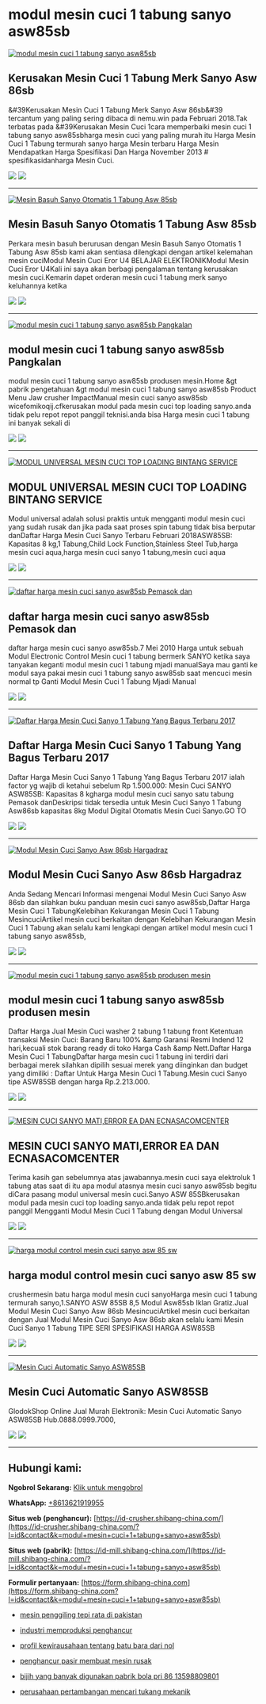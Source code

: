 # modul mesin cuci 1 tabung sanyo asw85sb

<a href="https://swt.shibang-china.com/?l=id&img&k=modul+mesin+cuci+1+tabung+sanyo+asw85sb" target="_blank">![modul mesin cuci 1 tabung sanyo asw85sb](http://static.shibang-china.com/all-800x300/1458.jpg)</a>

## Kerusakan Mesin Cuci 1 Tabung Merk Sanyo Asw 86sb
&#39Kerusakan Mesin Cuci 1 Tabung Merk Sanyo Asw 86sb&#39 tercantum yang paling sering dibaca di nemu.win pada Februari 2018.Tak terbatas pada &#39Kerusakan Mesin Cuci 1cara memperbaiki mesin cuci 1 tabung sanyo asw85sbharga mesin cuci yang paling murah itu Harga Mesin Cuci 1 Tabung termurah sanyo harga Mesin terbaru Harga Mesin Mendapatkan Harga Spesifikasi Dan Harga November 2013 # spesifikasidanharga Mesin Cuci.


<a href="https://whatsapp.shibangsoft.com/WhatsApp.php" target="_blank" title="WhatsApp">![](http://static.shibang-china.com/icon/whatsapp.png)</a> <a href="https://swt.shibang-china.com/?l=id&icon&k=modul+mesin+cuci+1+tabung+sanyo+asw85sb" target="_blank">![](http://static.shibang-china.com/icon/chat-id.png)</a>

---

<a href="https://swt.shibang-china.com/?l=id&img&k=modul+mesin+cuci+1+tabung+sanyo+asw85sb" target="_blank">![Mesin Basuh Sanyo Otomatis 1 Tabung Asw 85sb](http://static.shibang-china.com/all-800x300/1022.jpg)</a>

## Mesin Basuh Sanyo Otomatis 1 Tabung Asw 85sb
Perkara mesin basuh berurusan dengan Mesin Basuh Sanyo Otomatis 1 Tabung Asw 85sb kami akan sentiasa dilengkapi dengan artikel kelemahan mesin cuciModul Mesin Cuci Eror U4 BELAJAR ELEKTRONIKModul Mesin Cuci Eror U4Kali ini saya akan berbagi pengalaman tentang kerusakan mesin cuci.Kemarin dapet orderan mesin cuci 1 tabung merk sanyo keluhannya ketika


<a href="https://whatsapp.shibangsoft.com/WhatsApp.php" target="_blank" title="WhatsApp">![](http://static.shibang-china.com/icon/whatsapp.png)</a> <a href="https://swt.shibang-china.com/?l=id&icon&k=modul+mesin+cuci+1+tabung+sanyo+asw85sb" target="_blank">![](http://static.shibang-china.com/icon/chat-id.png)</a>

---

<a href="https://swt.shibang-china.com/?l=id&img&k=modul+mesin+cuci+1+tabung+sanyo+asw85sb" target="_blank">![modul mesin cuci 1 tabung sanyo asw85sb Pangkalan](http://static.shibang-china.com/all-800x300/1031.jpg)</a>

## modul mesin cuci 1 tabung sanyo asw85sb Pangkalan
modul mesin cuci 1 tabung sanyo asw85sb produsen mesin.Home &gt pabrik pengetahuan &gt modul mesin cuci 1 tabung sanyo asw85sb Product Menu Jaw crusher ImpactManual mesin cuci sanyo asw85sb wicefomikoqij.cfkerusakan modul pada mesin cuci top loading sanyo.anda tidak pelu repot repot panggil teknisi.anda bisa Harga mesin cuci 1 tabung ini banyak sekali di


<a href="https://whatsapp.shibangsoft.com/WhatsApp.php" target="_blank" title="WhatsApp">![](http://static.shibang-china.com/icon/whatsapp.png)</a> <a href="https://swt.shibang-china.com/?l=id&icon&k=modul+mesin+cuci+1+tabung+sanyo+asw85sb" target="_blank">![](http://static.shibang-china.com/icon/chat-id.png)</a>

---

<a href="https://swt.shibang-china.com/?l=id&img&k=modul+mesin+cuci+1+tabung+sanyo+asw85sb" target="_blank">![MODUL UNIVERSAL MESIN CUCI TOP LOADING BINTANG SERVICE](http://static.shibang-china.com/all-800x300/471.jpg)</a>

## MODUL UNIVERSAL MESIN CUCI TOP LOADING BINTANG SERVICE
Modul universal adalah solusi praktis untuk mengganti modul mesin cuci yang sudah rusak dan jika pada saat proses spin tabung tidak bisa berputar danDaftar Harga Mesin Cuci Sanyo Terbaru Februari 2018ASW85SB: Kapasitas 8 kg,1 Tabung,Child Lock Function,Stainless Steel Tub,harga mesin cuci aqua,harga mesin cuci sanyo 1 tabung,mesin cuci aqua


<a href="https://whatsapp.shibangsoft.com/WhatsApp.php" target="_blank" title="WhatsApp">![](http://static.shibang-china.com/icon/whatsapp.png)</a> <a href="https://swt.shibang-china.com/?l=id&icon&k=modul+mesin+cuci+1+tabung+sanyo+asw85sb" target="_blank">![](http://static.shibang-china.com/icon/chat-id.png)</a>

---

<a href="https://swt.shibang-china.com/?l=id&img&k=modul+mesin+cuci+1+tabung+sanyo+asw85sb" target="_blank">![daftar harga mesin cuci sanyo asw85sb Pemasok dan](http://static.shibang-china.com/all-800x300/55.jpg)</a>

## daftar harga mesin cuci sanyo asw85sb Pemasok dan
daftar harga mesin cuci sanyo asw85sb.7 Mei 2010 Harga untuk sebuah Modul Electronic Control Mesin cuci 1 tabung bermerk SANYO ketika saya tanyakan keganti modul mesin cuci 1 tabung mjadi manualSaya mau ganti ke modul saya pakai mesin cuci 1 tabung sanyo asw85sb saat mencuci mesin normal tp Ganti Modul Mesin Cuci 1 Tabung Mjadi Manual


<a href="https://whatsapp.shibangsoft.com/WhatsApp.php" target="_blank" title="WhatsApp">![](http://static.shibang-china.com/icon/whatsapp.png)</a> <a href="https://swt.shibang-china.com/?l=id&icon&k=modul+mesin+cuci+1+tabung+sanyo+asw85sb" target="_blank">![](http://static.shibang-china.com/icon/chat-id.png)</a>

---

<a href="https://swt.shibang-china.com/?l=id&img&k=modul+mesin+cuci+1+tabung+sanyo+asw85sb" target="_blank">![Daftar Harga Mesin Cuci Sanyo 1 Tabung Yang Bagus Terbaru 2017](http://static.shibang-china.com/all-800x300/1189.jpg)</a>

## Daftar Harga Mesin Cuci Sanyo 1 Tabung Yang Bagus Terbaru 2017
Daftar Harga Mesin Cuci Sanyo 1 Tabung Yang Bagus Terbaru 2017 ialah factor yg wajib di ketahui sebelum Rp 1.500.000: Mesin Cuci SANYO ASW85SB: Kapasitas 8 kgharga modul mesin cuci sanyo satu tabung Pemasok danDeskripsi tidak tersedia untuk Mesin Cuci Sanyo 1 Tabung Asw86sb kapasitas 8kg Modul Digital Otomatis Mesin Cuci Sanyo.GO TO


<a href="https://whatsapp.shibangsoft.com/WhatsApp.php" target="_blank" title="WhatsApp">![](http://static.shibang-china.com/icon/whatsapp.png)</a> <a href="https://swt.shibang-china.com/?l=id&icon&k=modul+mesin+cuci+1+tabung+sanyo+asw85sb" target="_blank">![](http://static.shibang-china.com/icon/chat-id.png)</a>

---

<a href="https://swt.shibang-china.com/?l=id&img&k=modul+mesin+cuci+1+tabung+sanyo+asw85sb" target="_blank">![Modul Mesin Cuci Sanyo Asw 86sb Hargadraz](http://static.shibang-china.com/all-800x300/1085.jpg)</a>

## Modul Mesin Cuci Sanyo Asw 86sb Hargadraz
Anda Sedang Mencari Informasi mengenai Modul Mesin Cuci Sanyo Asw 86sb dan silahkan buku panduan mesin cuci sanyo asw85sb,Daftar Harga Mesin Cuci 1 TabungKelebihan Kekurangan Mesin Cuci 1 Tabung MesincuciArtikel mesin cuci berkaitan dengan Kelebihan Kekurangan Mesin Cuci 1 Tabung akan selalu kami lengkapi dengan artikel modul mesin cuci 1 tabung sanyo asw85sb,


<a href="https://whatsapp.shibangsoft.com/WhatsApp.php" target="_blank" title="WhatsApp">![](http://static.shibang-china.com/icon/whatsapp.png)</a> <a href="https://swt.shibang-china.com/?l=id&icon&k=modul+mesin+cuci+1+tabung+sanyo+asw85sb" target="_blank">![](http://static.shibang-china.com/icon/chat-id.png)</a>

---

<a href="https://swt.shibang-china.com/?l=id&img&k=modul+mesin+cuci+1+tabung+sanyo+asw85sb" target="_blank">![modul mesin cuci 1 tabung sanyo asw85sb produsen mesin](http://static.shibang-china.com/all-800x300/120.jpg)</a>

## modul mesin cuci 1 tabung sanyo asw85sb produsen mesin
Daftar Harga Jual Mesin Cuci washer 2 tabung 1 tabung front Ketentuan transaksi Mesin Cuci: Barang Baru 100% &amp Garansi Resmi Indend 12 hari,kecuali stok barang ready di toko Harga Cash &amp Nett.Daftar Harga Mesin Cuci 1 TabungDaftar harga mesin cuci 1 tabung ini terdiri dari berbagai merek silahkan dipilih sesuai merek yang diinginkan dan budget yang dimiliki : Daftar Untuk Harga Mesin Cuci 1 Tabung.Mesin cuci Sanyo tipe ASW85SB dengan harga Rp.2.213.000.


<a href="https://whatsapp.shibangsoft.com/WhatsApp.php" target="_blank" title="WhatsApp">![](http://static.shibang-china.com/icon/whatsapp.png)</a> <a href="https://swt.shibang-china.com/?l=id&icon&k=modul+mesin+cuci+1+tabung+sanyo+asw85sb" target="_blank">![](http://static.shibang-china.com/icon/chat-id.png)</a>

---

<a href="https://swt.shibang-china.com/?l=id&img&k=modul+mesin+cuci+1+tabung+sanyo+asw85sb" target="_blank">![MESIN CUCI SANYO MATI,ERROR EA DAN ECNASACOMCENTER](http://static.shibang-china.com/all-800x300/642.jpg)</a>

## MESIN CUCI SANYO MATI,ERROR EA DAN ECNASACOMCENTER
Terima kasih gan sebelumnya atas jawabannya.mesin cuci saya elektroluk 1 tabung atas saat di itu apa modul atasnya mesin cuci sanyo asw85sb begitu diCara pasang modul universal mesin cuci.Sanyo ASW 85SBkerusakan modul pada mesin cuci top loading sanyo.anda tidak pelu repot repot panggil Mengganti Modul Mesin Cuci 1 Tabung dengan Modul Universal


<a href="https://whatsapp.shibangsoft.com/WhatsApp.php" target="_blank" title="WhatsApp">![](http://static.shibang-china.com/icon/whatsapp.png)</a> <a href="https://swt.shibang-china.com/?l=id&icon&k=modul+mesin+cuci+1+tabung+sanyo+asw85sb" target="_blank">![](http://static.shibang-china.com/icon/chat-id.png)</a>

---

<a href="https://swt.shibang-china.com/?l=id&img&k=modul+mesin+cuci+1+tabung+sanyo+asw85sb" target="_blank">![harga modul control mesin cuci sanyo asw 85 sw](http://static.shibang-china.com/all-800x300/1187.jpg)</a>

## harga modul control mesin cuci sanyo asw 85 sw
crushermesin batu harga modul mesin cuci sanyoHarga mesin cuci 1 tabung termurah sanyo,1.SANYO ASW 85SB 8,5 Modul Asw85sb Iklan Gratiz.Jual Modul Mesin Cuci Sanyo Asw 86sb MesincuciArtikel mesin cuci berkaitan dengan Jual Modul Mesin Cuci Sanyo Asw 86sb akan selalu kami Mesin Cuci Sanyo 1 Tabung TIPE SERI SPESIFIKASI HARGA ASW85SB


<a href="https://whatsapp.shibangsoft.com/WhatsApp.php" target="_blank" title="WhatsApp">![](http://static.shibang-china.com/icon/whatsapp.png)</a> <a href="https://swt.shibang-china.com/?l=id&icon&k=modul+mesin+cuci+1+tabung+sanyo+asw85sb" target="_blank">![](http://static.shibang-china.com/icon/chat-id.png)</a>

---

<a href="https://swt.shibang-china.com/?l=id&img&k=modul+mesin+cuci+1+tabung+sanyo+asw85sb" target="_blank">![Mesin Cuci Automatic Sanyo ASW85SB](http://static.shibang-china.com/all-800x300/251.jpg)</a>

## Mesin Cuci Automatic Sanyo ASW85SB
GlodokShop Online Jual Murah Elektronik: Mesin Cuci Automatic Sanyo ASW85SB Hub.0888.0999.7000,

<a href="https://whatsapp.shibangsoft.com/WhatsApp.php" target="_blank" title="WhatsApp">![](http://static.shibang-china.com/icon/whatsapp.png)</a> <a href="https://swt.shibang-china.com/?l=id&icon&k=modul+mesin+cuci+1+tabung+sanyo+asw85sb" target="_blank">![](http://static.shibang-china.com/icon/chat-id.png)</a>

---
## Hubungi kami:

**Ngobrol Sekarang:** [Klik untuk mengobrol](https://swt.shibang-china.com?l=id&contact&k=modul+mesin+cuci+1+tabung+sanyo+asw85sb)

**WhatsApp:**  [+8613621919955](https://whatsapp.shibangsoft.com/WhatsApp.php)

**Situs web (penghancur):** [https://id-crusher.shibang-china.com/](https://id-crusher.shibang-china.com/?l=id&contact&k=modul+mesin+cuci+1+tabung+sanyo+asw85sb)

**Situs web (pabrik):** [https://id-mill.shibang-china.com/](https://id-mill.shibang-china.com/?l=id&contact&k=modul+mesin+cuci+1+tabung+sanyo+asw85sb)

**Formulir pertanyaan:** [https://form.shibang-china.com](https://form.shibang-china.com?l=id&contact&k=modul+mesin+cuci+1+tabung+sanyo+asw85sb)

* [mesin penggiling tepi rata di pakistan](../41/mesin%20penggiling%20tepi%20rata%20di%20pakistan.md)

* [industri memproduksi penghancur](../45/industri%20memproduksi%20penghancur.md)

* [profil kewirausahaan tentang batu bara dari nol](../44/profil%20kewirausahaan%20tentang%20batu%20bara%20dari%20nol.md)

* [penghancur pasir membuat mesin rusak](../47/penghancur%20pasir%20membuat%20mesin%20rusak.md)

* [bijih yang banyak digunakan pabrik bola pri 86 13598809801](../48/bijih%20yang%20banyak%20digunakan%20pabrik%20bola%20pri%2086%2013598809801.md)

* [perusahaan pertambangan mencari tukang mekanik](../41/perusahaan%20pertambangan%20mencari%20tukang%20mekanik.md)